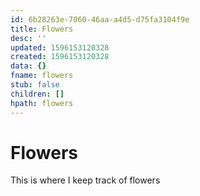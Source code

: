 ```yaml
---
id: 6b28263e-7060-46aa-a4d5-d75fa3104f9e
title: Flowers
desc: ''
updated: 1596153120328
created: 1596153120328
data: {}
fname: flowers
stub: false
children: []
hpath: flowers
---
```


# Flowers

This is where I keep track of flowers
